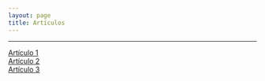 ```yaml
---
layout: page
title: Artículos
---
```


----

[Artículo 1](Articulo1.md)  
[Artículo 2](Articulo2.md)  
[Artículo 3](Articulo3.md)  
